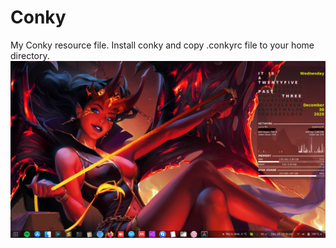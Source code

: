 # Conky
My Conky resource file. Install conky and copy .conkyrc file to your home directory. 
![](image/conky_example.png)
